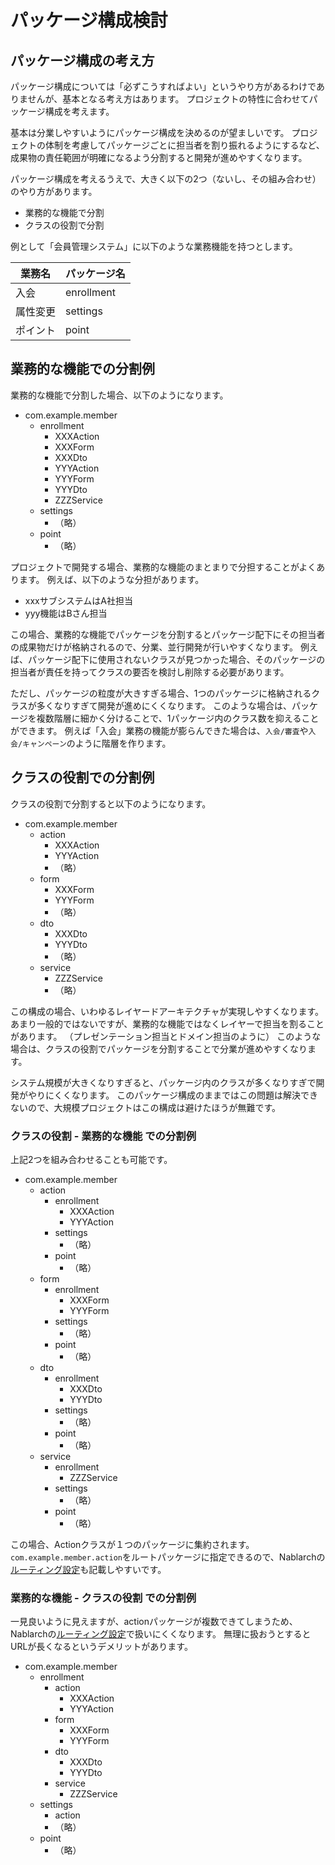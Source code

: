 # パッケージ構成検討

## パッケージ構成の考え方

パッケージ構成については「必ずこうすればよい」というやり方があるわけでありませんが、基本となる考え方はあります。
プロジェクトの特性に合わせてパッケージ構成を考えます。

基本は分業しやすいようにパッケージ構成を決めるのが望ましいです。
プロジェクトの体制を考慮してパッケージごとに担当者を割り振れるようにするなど、成果物の責任範囲が明確になるよう分割すると開発が進めやすくなります。


パッケージ構成を考えるうえで、大きく以下の2つ（ないし、その組み合わせ）のやり方があります。

- 業務的な機能で分割
- クラスの役割で分割


例として「会員管理システム」に以下のような業務機能を持つとします。

| 業務名   | パッケージ名 |
| -------- | ------------ |
| 入会     | enrollment   |
| 属性変更 | settings     |
| ポイント | point        |

## 業務的な機能での分割例

業務的な機能で分割した場合、以下のようになります。

- com.example.member
  - enrollment
    - XXXAction
    - XXXForm
    - XXXDto
    - YYYAction
    - YYYForm
    - YYYDto
    - ZZZService
  - settings
    - （略）
  - point
    - （略）



プロジェクトで開発する場合、業務的な機能のまとまりで分担することがよくあります。
例えば、以下のような分担があります。

- xxxサブシステムはA社担当
- yyy機能はBさん担当

この場合、業務的な機能でパッケージを分割するとパッケージ配下にその担当者の成果物だけが格納されるので、分業、並行開発が行いやすくなります。
例えば、パッケージ配下に使用されないクラスが見つかった場合、そのパッケージの担当者が責任を持ってクラスの要否を検討し削除する必要があります。  

ただし、パッケージの粒度が大きすぎる場合、1つのパッケージに格納されるクラスが多くなりすぎて開発が進めにくくなります。
このような場合は、パッケージを複数階層に細かく分けることで、1パッケージ内のクラス数を抑えることができます。
例えば「入会」業務の機能が膨らんできた場合は、`入会/審査`や`入会/キャンペーン`のように階層を作ります。


## クラスの役割での分割例

クラスの役割で分割すると以下のようになります。

- com.example.member
  - action
    - XXXAction
    - YYYAction
    -  （略）
  - form
    - XXXForm
    - YYYForm
    -  （略）
  - dto
    - XXXDto
    - YYYDto
    -  （略）
  - service
    - ZZZService
    -  （略）

この構成の場合、いわゆるレイヤードアーキテクチャが実現しやすくなります。
あまり一般的ではないですが、業務的な機能ではなくレイヤーで担当を割ることがあります。
（プレゼンテーション担当とドメイン担当のように）
このような場合は、クラスの役割でパッケージを分割することで分業が進めやすくなります。

システム規模が大きくなりすぎると、パッケージ内のクラスが多くなりすぎで開発がやりにくくなります。
このパッケージ構成のままではこの問題は解決できないので、大規模プロジェクトはこの構成は避けたほうが無難です。


### クラスの役割 - 業務的な機能 での分割例

上記2つを組み合わせることも可能です。


- com.example.member
  - action
    - enrollment
      - XXXAction
      - YYYAction
    - settings
      - （略）
    - point
      - （略）
  - form
    - enrollment
      - XXXForm
      - YYYForm
    - settings
      - （略）
    - point
      - （略）
  - dto
    - enrollment
      - XXXDto
      - YYYDto
    - settings
      - （略）
    - point
      - （略）
  - service
    - enrollment
      - ZZZService
    - settings
      - （略）
    - point
      - （略）

この場合、Actionクラスが１つのパッケージに集約されます。`com.example.member.action`をルートパッケージに指定できるので、Nablarchの[ルーティング設定](https://nablarch.github.io/docs/LATEST/doc/application_framework/adaptors/router_adaptor.html)も記載しやすいです。
    

### 業務的な機能 - クラスの役割 での分割例

一見良いように見えますが、actionパッケージが複数できてしまうため、Nablarchの[ルーティング設定](https://nablarch.github.io/docs/LATEST/doc/application_framework/adaptors/router_adaptor.html)で扱いにくくなります。
無理に扱おうとするとURLが長くなるというデメリットがあります。

- com.example.member
  - enrollment
    - action
      - XXXAction
      - YYYAction
    - form
      - XXXForm
      - YYYForm
    - dto
      - XXXDto
      - YYYDto
    - service
      - ZZZService
  - settings
    - action
    - （略）
  - point
    - （略）


